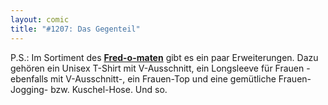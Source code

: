 ```yaml
---
layout: comic
title: "#1207: Das Gegenteil"
---
```


P.S.:
Im Sortiment des <a href="http://fred-o-mat.spreadshirt.net/-/-/Shop/"><strong>Fred-o-maten</strong></a> gibt es ein paar Erweiterungen. Dazu gehören ein Unisex T-Shirt mit V-Ausschnitt, ein Longsleeve für Frauen - ebenfalls mit V-Ausschnitt-, ein Frauen-Top und eine gemütliche Frauen-Jogging- bzw. Kuschel-Hose. 
Und so.
